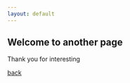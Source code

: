 ```yaml
---
layout: default
---
```


## Welcome to another page

Thank you for interesting 

[back](./)


<head>
  <meta charset="UTF-8" />
  <meta name="viewport" content="width=device-width, initial-scale=1.0" />
  <title>My Cool Site</title>
  <link href="https://cdn.jsdelivr.net/npm/tailwindcss@2.2.19/dist/tailwind.min.css" rel="stylesheet">
  
  <!-- Facebook Pixel Code -->
  <!-- Meta Pixel Code -->
<script>
!function(f,b,e,v,n,t,s)
{if(f.fbq)return;n=f.fbq=function(){n.callMethod?
n.callMethod.apply(n,arguments):n.queue.push(arguments)};
if(!f._fbq)f._fbq=n;n.push=n;n.loaded=!0;n.version='2.0';
n.queue=[];t=b.createElement(e);t.async=!0;
t.src=v;s=b.getElementsByTagName(e)[0];
s.parentNode.insertBefore(t,s)}(window, document,'script',
'https://connect.facebook.net/en_US/fbevents.js');
fbq('init', '704845828599877');
fbq('track', 'PageView');
</script>
<noscript><img height="1" width="1" style="display:none"
src="https://www.facebook.com/tr?id=704845828599877&ev=PageView&noscript=1"
/></noscript>
<!-- End Meta Pixel Code -->
